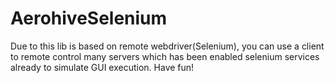 AerohiveSelenium
================
Due to this lib is based on remote webdriver(Selenium), you can use a client to remote control many servers which has been enabled selenium services already to simulate GUI execution. Have fun! 
